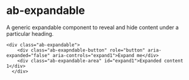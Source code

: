 # ab-expandable

A generic expandable component to reveal and hide content under a particular heading.

    <div class="ab-expandable">
        <div class="ab-exapndable-button" role="button" aria-expanded="false" aria-controls="expand1">Expand me</div>
        <div class="ab-expandable-area" id="expand1">Expanded content 1</div>
      </div>
      
